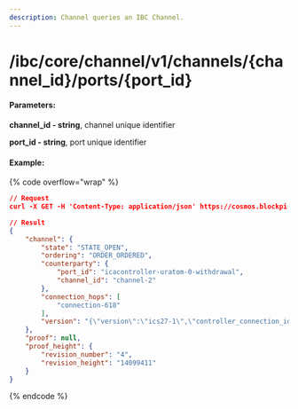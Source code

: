 ```yaml
---
description: Channel queries an IBC Channel.
---
```


# /ibc/core/channel/v1/channels/{channel\_id}/ports/{port\_id}

#### **Parameters:**

**channel\_id - string**, channel unique identifier

**port\_id - string**, port unique identifier

#### Example:

{% code overflow="wrap" %}
```json
// Request
curl -X GET -H 'Content-Type: application/json' https://cosmos.blockpi.network/lcd/v1/<your-api-key>/ibc/core/channel/v1/channels/channel-370/ports/icahost

// Result
{
    "channel": {
        "state": "STATE_OPEN",
        "ordering": "ORDER_ORDERED",
        "counterparty": {
            "port_id": "icacontroller-uratom-0-withdrawal",
            "channel_id": "channel-2"
        },
        "connection_hops": [
            "connection-618"
        ],
        "version": "{\"version\":\"ics27-1\",\"controller_connection_id\":\"connection-0\",\"host_connection_id\":\"connection-618\",\"address\":\"cosmos1tne2mwtwgeeh2hr4vw9vt0uj5s4dln5qga7f7llmmqrydewwafds6zmjq4\",\"encoding\":\"proto3\",\"tx_type\":\"sdk_multi_msg\"}"
    },
    "proof": null,
    "proof_height": {
        "revision_number": "4",
        "revision_height": "14099411"
    }
}
```
{% endcode %}
